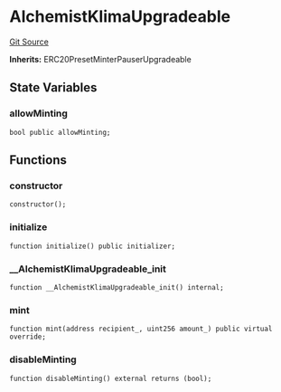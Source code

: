 # AlchemistKlimaUpgradeable
[Git Source](https://github.com/KlimaDAO/klimadao-solidity/blob/704b462e69030cb9a43680057bee91d745d579ba/src/protocol/tokens/upgradeable/AlchemistKlimaUpgradeable.sol)

**Inherits:**
ERC20PresetMinterPauserUpgradeable


## State Variables
### allowMinting

```solidity
bool public allowMinting;
```


## Functions
### constructor


```solidity
constructor();
```

### initialize


```solidity
function initialize() public initializer;
```

### __AlchemistKlimaUpgradeable_init


```solidity
function __AlchemistKlimaUpgradeable_init() internal;
```

### mint


```solidity
function mint(address recipient_, uint256 amount_) public virtual override;
```

### disableMinting


```solidity
function disableMinting() external returns (bool);
```

